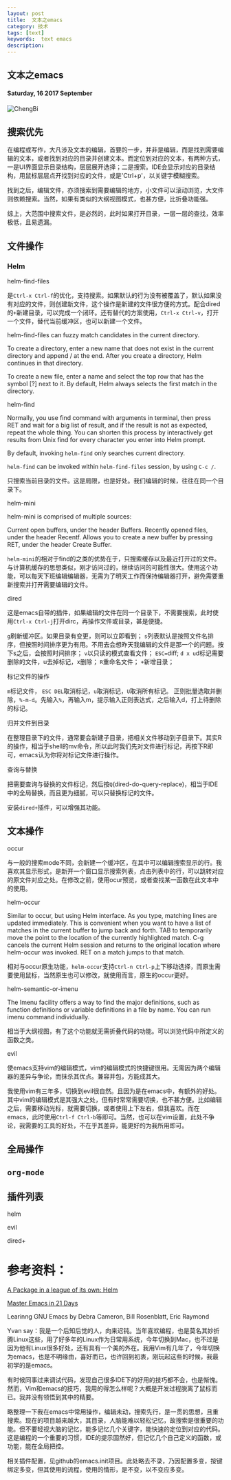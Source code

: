 ```yaml
---
layout: post
title:  文本之emacs
category: 技术
tags: [text]
keywords:  text emacs
description:
---
```


##  文本之emacs

#### Saturday, 16  2017 September

![ChengBi](/../../assets/img/tech/2017/ChengBi_4.jpg)

## 搜索优先

在编程或写作，大凡涉及文本的编辑，首要的一步，并非是编辑，而是找到需要编辑的文本，或者找到对应的目录并创建文本。而定位到对应的文本，有两种方式，一是UI界面显示目录结构，层层展开选择；二是搜索。IDE会显示对应的目录结构，用鼠标层层点开找到对应的文件，或是'Ctrl+p'，以关键字模糊搜索。

找到之后，编辑文件，亦须搜索到需要编辑的地方，小文件可以滚动浏览，大文件则依赖搜索。当然，如果有类似的大纲视图模式，也甚方便，比折叠功能强。

综上，大范围中搜索文件，是必然的，此时如果打开目录，一层一层的查找，效率极低，且易遗漏。

## 文件操作

### Helm

helm-find-files

是`Ctrl-x Ctrl-f`的优化，支持搜索。如果默认的行为没有被覆盖了，默认如果没有对应的文件，则创建新文件，这个操作是新建的文件很方便的方式。配合dired的`+`新建目录，可以完成一个闭环。还有替代的方案使用，`Ctrl-x Ctrl-v`，打开一个文件，替代当前缓冲区，也可以新建一个文件。

helm-find-files can fuzzy match candidates in the current directory.

To create a directory, enter a new name that does not exist in the current directory and append / at the end. After you create a directory, Helm continues in that directory.

To create a new file, enter a name and select the top row that has the symbol [?] next to it. By default, Helm always selects the first match in the directory.

helm-find

Normally, you use find command with arguments in terminal, then press RET and wait for a big list of result, and if the result is not as expected, repeat the whole thing. You can shorten this process by interactively get results from Unix find for every character you enter into Helm prompt.

By default, invoking `helm-find` only searches current directory.

`helm-find` can be invoked within `helm-find-files` session, by using `C-c /`.

只搜索当前目录的文件。这是局限，也是好处。我们编辑的时候，往往在同一个目录下。

helm-mini

helm-mini is comprised of multiple sources:

Current open buffers, under the header Buffers.
Recently opened files, under the header Recentf.
Allows you to create a new buffer by pressing RET, under the header Create Buffer.

`helm-mini`的相对于find的之类的优势在于，只搜索缓存以及最近打开过的文件。与计算机缓存的思想类似，刚才访问过的，继续访问的可能性很大。使用这个功能，可以每天下班编辑编辑器，无需为了明天工作而保持编辑器打开，避免需要重新搜索并打开需要编辑的文件。

dired

这是emacs自带的插件，如果编辑的文件在同一个目录下，不需要搜索，此时使用`Ctrl-x Ctrl-j`打开dirc，再操作文件或目录，甚是便捷。

`g`刷新缓冲区。如果目录有变更，则可以立即看到；
`s`列表默认是按照文件名排序，但按照时间排序更为有用。不用去会想昨天我编辑的文件是那一个的问题。按下s之后，会按照时间排序；
`v`以只读的模式查看文件；
`ESC=`diff;
`d x u`d标记需要删除的文件，u去掉标记，x删除；
`R`重命名文件；
`+`新增目录；

标记文件的操作

`m`标记文件， `ESC DEL`取消标记，`u`取消标记，`U`取消所有标记。
正则批量选取并删除，`%-m-d`。先输入`%`，再输入m，提示输入正则表达式，之后输入d，打上待删除的标记。

归并文件到目录

在整理目录下的文件，通常要会新建子目录，把相关文件移动到子目录下。其实R的操作，相当于shell的mv命令，所以此时我们先对文件进行标记，再按下R即可，emacs认为你将对标记文件进行操作。

查询与替换

把需要查询与替换的文件标记，然后按`Q`(dired-do-query-replace)，相当于IDE中的全局替换，而且更为细腻，可以只替换标记的文件。

安装`dired+`插件，可以增强其功能。

## 文本操作

occur

与一般的搜索mode不同，会新建一个缓冲区，在其中可以编辑搜索显示的行。我喜欢其显示形式，是新开一个窗口显示搜索列表，点击列表中的行，可以跳转对应的原文件对应之处。在修改之前，使用ocur预览，或者查找某一函数在此文本中的使用。

helm-occur

Similar to occur, but using Helm interface. As you type, matching lines are updated immediately. This is convenient when you want to have a list of matches in the current buffer to jump back and forth. TAB to temporarily move the point to the location of the currently highlighted match. C-g cancels the current Helm session and returns to the original location where helm-occur was invoked. RET on a match jumps to that match.

相对与occur原生功能，`helm-occur`支持`Ctrl-n Ctrl-p`上下移动选择，而原生需要使用鼠标，当然原生也可以修改，就使用而言，原生的occur更好。

helm-semantic-or-imenu

The Imenu facility offers a way to find the major definitions, such as function definitions or variable definitions in a file by name. You can run imenu command individually.

相当于大纲视图，有了这个功能就无需折叠代码的功能。可以浏览代码中所定义的函数之类。

evil

使emacs支持vim的编辑模式，vim的编辑模式的快捷键很用。无需因为两个编辑器的差异与争论，而抹杀其优点。兼容并包，方能成其大。

我使用vim有三年多，切换到evil很自然。且因为是在emacs中，有额外的好处。其中vim的编辑模式是其强大之处，但有时常常需要切换，也不甚方便。比如编辑之后，需要移动光标，就需要切换，或者使用上下左右，但我喜欢。而在emacs，此时使用`Ctrl-f Ctrl-b`等即可。当然，也可以在vim设置，此处不争论，我需要的工具的好处，不在乎其差异，能更好的为我所用即可。

## 全局操作

## `org-mode`

## 插件列表

helm

evil

dired+



# 参考资料：

[A Package in a league of its own: Helm](http://tuhdo.github.io/helm-intro.html#orgheadline1)

[Master Emacs in 21 Days](http://book.emacs-china.org/#orgheadline2)

Learinng GNU Emacs by Debra Cameron, Bill Rosenblatt, Eric Raymond

Yvan say：我是一个后知后觉的人，向来迟钝。当年喜欢编程，也是莫名其妙折腾Linux这些，用了好多年的Linux作为日常用系统，今年切换到Mac，也不过是因为他有Linux很多好处，还有具有一个美的外在。我用Vim有几年了，今年切换为emacs，也是不明缘由，喜好而已，也许回到初衷，刚玩起这些的时候，我最初学的是emacs。

有时候同事过来调试代码，发现自己很多IDE下的好用的技巧都不会，也是惭愧。然而，Vim和emacs的技巧，我用的得怎么样呢？大概是开发过程脱离了鼠标而已。我并没有领悟到其中的精要。

略整理一下我在emacs中常用操作，编辑未动，搜索先行，是一贯的思想，且重搜索。现在的项目越来越大，其目录，人脑能难以轻松记忆，故搜索是很重要的功能。但不要轻视大脑的记忆，能多记忆几个关键字，能快速的定位到对应的代码。这是编程的一个重要的习惯，IDE的提示固然好，但记忆几个自己定义的函数，或功能，能在全局把控。

相关插件配置，见github的emacs.init项目。此处略去不录，乃因配置多变，按键绑定多变，但其使用的流程，使用的情形，是不变，以不变应多变。

